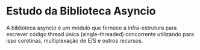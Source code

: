 # Estudo da Biblioteca Asyncio


A biblioteca asyncio é um módulo que fornece a infra-estrutura para escrever código thread única (single-threaded) concorrente utilizando para isso corotinas, multiplexação de E/S e outros recursos.

